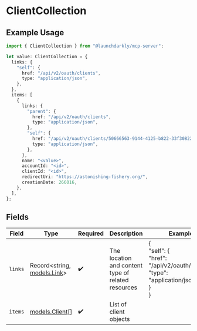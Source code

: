 # ClientCollection

## Example Usage

```typescript
import { ClientCollection } from "@launchdarkly/mcp-server";

let value: ClientCollection = {
  links: {
    "self": {
      href: "/api/v2/oauth/clients",
      type: "application/json",
    },
  },
  items: [
    {
      links: {
        "parent": {
          href: "/api/v2/oauth/clients",
          type: "application/json",
        },
        "self": {
          href: "/api/v2/oauth/clients/50666563-9144-4125-b822-33f308227e45",
          type: "application/json",
        },
      },
      name: "<value>",
      accountId: "<id>",
      clientId: "<id>",
      redirectUri: "https://astonishing-fishery.org/",
      creationDate: 266016,
    },
  ],
};
```

## Fields

| Field                                                                       | Type                                                                        | Required                                                                    | Description                                                                 | Example                                                                     |
| --------------------------------------------------------------------------- | --------------------------------------------------------------------------- | --------------------------------------------------------------------------- | --------------------------------------------------------------------------- | --------------------------------------------------------------------------- |
| `links`                                                                     | Record<string, [models.Link](../models/link.md)>                            | :heavy_check_mark:                                                          | The location and content type of related resources                          | {<br/>"self": {<br/>"href": "/api/v2/oauth/clients",<br/>"type": "application/json"<br/>}<br/>} |
| `items`                                                                     | [models.Client](../models/client.md)[]                                      | :heavy_check_mark:                                                          | List of client objects                                                      |                                                                             |